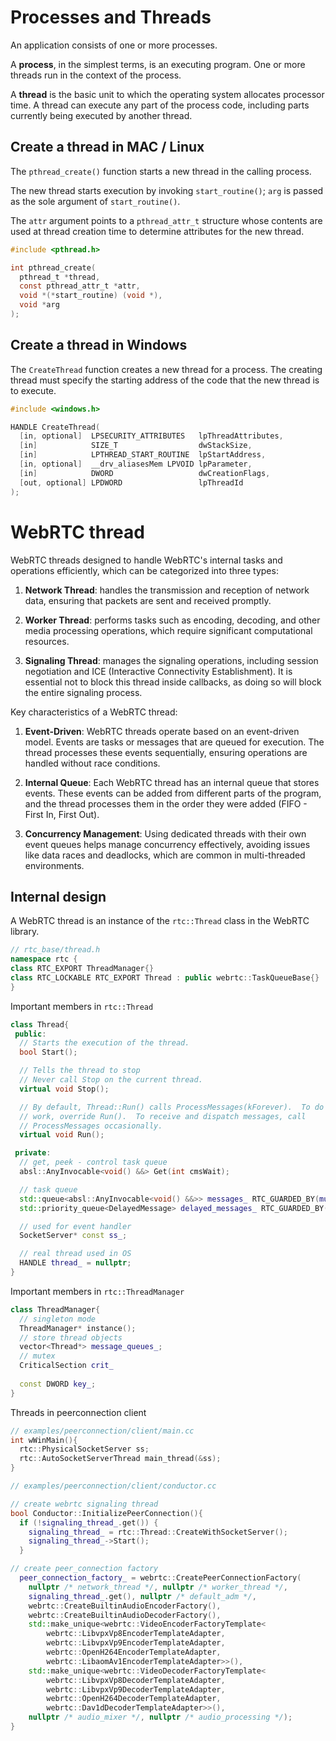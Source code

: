 # Processes and Threads #

An application consists of one or more processes. 

A **process**, in the simplest terms, is an executing program. One or more threads run in the context of the process. 

A **thread** is the basic unit to which the operating system allocates processor time. A thread can execute any part of the process code, including parts currently being executed by another thread.

## Create a thread in MAC / Linux ##

The ```pthread_create()``` function starts a new thread in the calling process. 

The new thread starts execution by invoking ```start_routine()```; ```arg``` is passed as the sole argument of ```start_routine()```.

The ```attr``` argument points to a ```pthread_attr_t``` structure whose contents are used at thread creation time to determine attributes for the new thread.

```c
#include <pthread.h>

int pthread_create(
  pthread_t *thread, 
  const pthread_attr_t *attr,
  void *(*start_routine) (void *), 
  void *arg
);
```

## Create a thread in Windows ##
The ```CreateThread``` function creates a new thread for a process. The creating thread must specify the starting address of the code that the new thread is to execute. 

```c++
#include <windows.h>

HANDLE CreateThread(
  [in, optional]  LPSECURITY_ATTRIBUTES   lpThreadAttributes,
  [in]            SIZE_T                  dwStackSize,
  [in]            LPTHREAD_START_ROUTINE  lpStartAddress,
  [in, optional]  __drv_aliasesMem LPVOID lpParameter,
  [in]            DWORD                   dwCreationFlags,
  [out, optional] LPDWORD                 lpThreadId
);
```


# WebRTC thread #

WebRTC threads designed to handle WebRTC's internal tasks and operations efficiently, which can be categorized into three types:

1. **Network Thread**: handles the transmission and reception of network data, ensuring that packets are sent and received promptly.

2. **Worker Thread**: performs tasks such as encoding, decoding, and other media processing operations, which require significant computational resources.

3. **Signaling Thread**: manages the signaling operations, including session negotiation and ICE (Interactive Connectivity Establishment). It is essential not to block this thread inside callbacks, as doing so will block the entire signaling process.

Key characteristics of a WebRTC thread:

1. **Event-Driven**: WebRTC threads operate based on an event-driven model. Events are tasks or messages that are queued for execution. The thread processes these events sequentially, ensuring operations are handled without race conditions.

2. **Internal Queue**: Each WebRTC thread has an internal queue that stores events. These events can be added from different parts of the program, and the thread processes them in the order they were added (FIFO - First In, First Out).

3. **Concurrency Management**: Using dedicated threads with their own event queues helps manage concurrency effectively, avoiding issues like data races and deadlocks, which are common in multi-threaded environments.

## Internal design ##

A WebRTC thread is an instance of the ```rtc::Thread``` class in the WebRTC library.
```c++
// rtc_base/thread.h
namespace rtc {
class RTC_EXPORT ThreadManager{}
class RTC_LOCKABLE RTC_EXPORT Thread : public webrtc::TaskQueueBase{}
}
```

Important members in ```rtc::Thread```

```c++
class Thread{
 public:
  // Starts the execution of the thread.
  bool Start();

  // Tells the thread to stop
  // Never call Stop on the current thread.
  virtual void Stop();

  // By default, Thread::Run() calls ProcessMessages(kForever).  To do other
  // work, override Run().  To receive and dispatch messages, call
  // ProcessMessages occasionally.
  virtual void Run();

 private:
  // get, peek - control task queue
  absl::AnyInvocable<void() &&> Get(int cmsWait);

  // task queue
  std::queue<absl::AnyInvocable<void() &&>> messages_ RTC_GUARDED_BY(mutex_);
  std::priority_queue<DelayedMessage> delayed_messages_ RTC_GUARDED_BY(mutex_);

  // used for event handler
  SocketServer* const ss_;

  // real thread used in OS
  HANDLE thread_ = nullptr;
}
```

Important members in ```rtc::ThreadManager```

```c++
class ThreadManager{
  // singleton mode
  ThreadManager* instance();
  // store thread objects
  vector<Thread*> message_queues_;
  // mutex
  CriticalSection crit_
  
  const DWORD key_;
}
```

Threads in peerconnection client

```c++
// examples/peerconnection/client/main.cc
int wWinMain(){
  rtc::PhysicalSocketServer ss;
  rtc::AutoSocketServerThread main_thread(&ss);
}

// examples/peerconnection/client/conductor.cc

// create webrtc signaling thread
bool Conductor::InitializePeerConnection(){
  if (!signaling_thread_.get()) {
    signaling_thread_ = rtc::Thread::CreateWithSocketServer();
    signaling_thread_->Start();
  }

// create peer_connection factory
  peer_connection_factory_ = webrtc::CreatePeerConnectionFactory(
    nullptr /* network_thread */, nullptr /* worker_thread */,
    signaling_thread_.get(), nullptr /* default_adm */,
    webrtc::CreateBuiltinAudioEncoderFactory(),
    webrtc::CreateBuiltinAudioDecoderFactory(),
    std::make_unique<webrtc::VideoEncoderFactoryTemplate<
        webrtc::LibvpxVp8EncoderTemplateAdapter,
        webrtc::LibvpxVp9EncoderTemplateAdapter,
        webrtc::OpenH264EncoderTemplateAdapter,
        webrtc::LibaomAv1EncoderTemplateAdapter>>(),
    std::make_unique<webrtc::VideoDecoderFactoryTemplate<
        webrtc::LibvpxVp8DecoderTemplateAdapter,
        webrtc::LibvpxVp9DecoderTemplateAdapter,
        webrtc::OpenH264DecoderTemplateAdapter,
        webrtc::Dav1dDecoderTemplateAdapter>>(),
    nullptr /* audio_mixer */, nullptr /* audio_processing */);
}
```